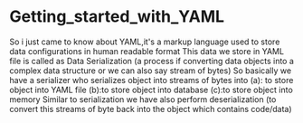 # Getting_started_with_YAML
So i just came to know about YAML,it's a markup language used to store data configurations in human readable format
This data we store in YAML file is called as Data Serialization (a process if converting data objects into a complex data structure or we can also say stream of bytes)
So basically we have a serializer who serializes object into streams of bytes into (a): to store object into YAML file (b):to store object into database (c):to store object 
into memory
Similar to serialization we have also perform deserialization (to convert this streams of byte back into the object which contains code/data)
